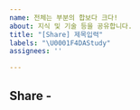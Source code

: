 ```yaml
---
name: 전체는 부분의 합보다 크다!
about: 지식 및 기술 등을 공유합니다.
title: "[Share] 제목입력"
labels: "\U0001F4DAStudy"
assignees: ''

---
```


## Share - <!-- 지식, 기술, 정보 등 -->

